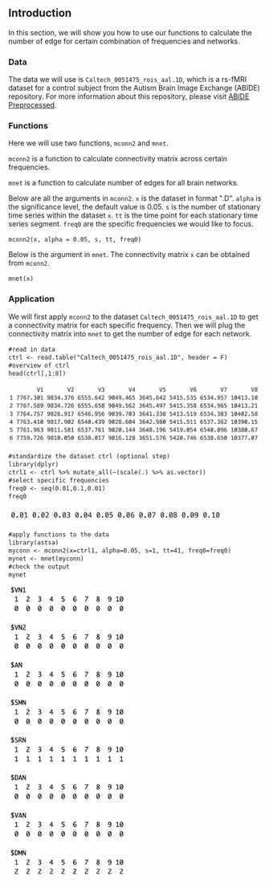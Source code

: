 ## Introduction

In this section, we will show you how to use our functions to calculate the number of edge for certain combination of frequencies and networks. 

### Data

The data we will use is `Caltech_0051475_rois_aal.1D`, which is a rs-fMRI dataset for a control subject from the Autism Brain Image Exchange (ABIDE) repository. For more information about this repository, please visit [ABIDE Preprocessed](preprocessed-connectomes-project.org/abide/).


### Functions

Here we will use two functions, `mconn2` and `mnet`.

`mconn2` is a function to calculate connectivity matrix across certain frequencies.

`mnet` is a function to calculate number of edges for all brain networks.

Below are all the arguments in `mconn2`. `x` is the dataset in format ".D". `alpha` is the significance level, the default value is 0.05. `s` is the number of stationary time series within the dataset `x`. `tt` is the time point for each stationary time series segment. `freq0` are the specific frequencies we would like to focus.

```{}
mconn2(x, alpha = 0.05, s, tt, freq0)
```
Below is the argument in `mnet`. The connectivity matrix `x` can be obtained from `mconn2`.
```{}
mnet(x)
```

### Application

We will first apply `mconn2` to the dataset `Caltech_0051475_rois_aal.1D` to get a connectivity matrix for each specific  frequency. Then we will plug the connectivity matrix into `mnet` to get the number of edge for each network.

```{r}
#read in data
ctrl <- read.table("Caltech_0051475_rois_aal.1D", header = F)
#overview of ctrl
head(ctrl[,1:8])
```

<img src="docs/1.png" width="600" />

```{r}
#standardize the dataset ctrl (optional step)
library(dplyr)
ctrl1 <- ctrl %>% mutate_all(~(scale(.) %>% as.vector))
#select specific frequencies
freq0 <- seq(0.01,0.1,0.01)
freq0
```
<img src="docs/2.png" width="430" />

```{r}
#apply functions to the data
library(astsa)
myconn <- mconn2(x=ctrl1, alpha=0.05, s=1, tt=41, freq0=freq0)
mynet <- mnet(myconn)
#check the output
mynet
```

<img src="docs/3.png" width="240" />
